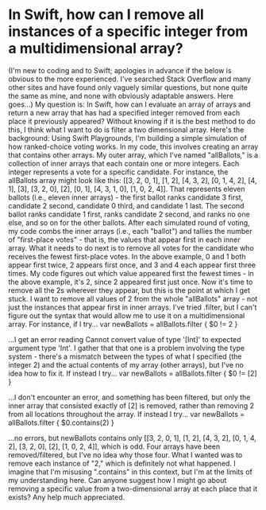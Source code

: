 
# In Swift, how can I remove all instances of a specific integer from a multidimensional array?

(I'm new to coding and to Swift; apologies in advance if the below is obvious to the more experienced.  I've searched Stack Overflow and many other sites and have found only vaguely similar questions, but none quite the same as mine, and none with obviously adaptable answers.  Here goes...)
My question is: In Swift, how can I evaluate an array of arrays and return a new array that has had a specified integer removed from each place it previously appeared?  Without knowing if it is the best method to do this, I think what I want to do is filter a two dimensional array.
Here's the background: Using Swift Playgrounds, I'm building a simple simulation of how ranked-choice voting works.  In my code, this involves creating an array that contains other arrays.  My outer array, which I've named "allBallots," is a collection of inner arrays that each contain one or more integers. Each integer represents a vote for a specific candidate.
For instance, the allBallots array might look like this: [[3, 2, 0, 1], [1, 2], [4, 3, 2], [0, 1, 4, 2], [4, 1], [3], [3, 2, 0], [2], [0, 1], [4, 3, 1, 0], [1, 0, 2, 4]].  That represents eleven ballots (i.e., eleven inner arrays) - the first ballot ranks candidate 3 first, candidate 2 second, candidate 0 third, and candidate 1 last.  The second ballot ranks candidate 1 first, ranks candidate 2 second, and ranks no one else, and so on for the other ballots.
After each simulated round of voting, my code combs the inner arrays (i.e., each "ballot") and tallies the number of "first-place votes" - that is, the values that appear first in each inner array.  What it needs to do next is to remove all votes for the candidate who receives the fewest first-place votes.  In the above example, 0 and 1 both appear first twice, 2 appears first once, and 3 and 4 each appear first three times. My code figures out which value appeared first the fewest times - in the above example, it's 2, since 2 appeared first just once.  Now it's time to remove all the 2s wherever they appear, but this is the point at which I get stuck.
I want to remove all values of 2 from the whole "allBallots" array - not just the instances that appear first in inner arrays.  I've tried .filter, but I can't figure out the syntax that would allow me to use it on a multidimensional array.
For instance, if I try...
var newBallots = allBallots.filter { $0 != 2 }

...I get an error reading Cannot convert value of type '[Int]' to expected argument type 'Int'.  I gather that that one is a problem involving the type system - there's a mismatch between the types of what I specified (the integer 2) and the actual contents of my array (other arrays), but I've no idea how to fix it.
If instead I try...
var newBallots = allBallots.filter { $0 != [2] }

...I don't encounter an error, and something has been filtered, but only the inner array that consisted exactly of [2] is removed, rather than removing 2 from all locations throughout the array.
If instead I try...
var newBallots = allBallots.filter { $0.contains(2) }

...no errors, but newBallots contains only [[3, 2, 0, 1], [1, 2], [4, 3, 2], [0, 1, 4, 2], [3, 2, 0], [2], [1, 0, 2, 4]], which is odd.  Four arrays have been removed/filtered, but I've no idea why those four.  What I wanted was to remove each instance of "2," which is definitely not what happened.  I imagine that I'm misusing ".contains" in this context, but I'm at the limits of my understanding here.
Can anyone suggest how I might go about removing a specific value from a two-dimensional array at each place that it exists?  Any help much appreciated.

        